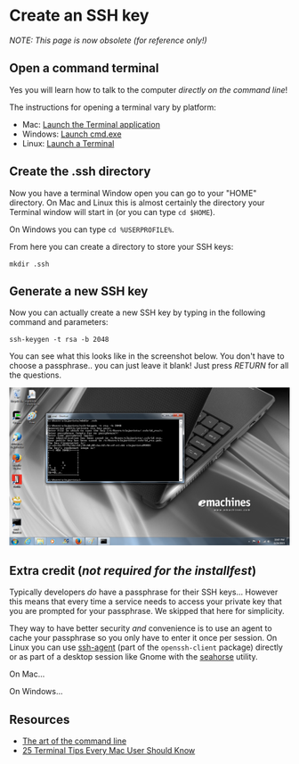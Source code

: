 # Create an SSH key

*NOTE: This page is now obsolete (for reference only!)*

## Open a command terminal

Yes you will learn how to talk to the computer _directly on the command line_!

The instructions for opening a terminal vary by platform:

* Mac: [Launch the Terminal application](http://blog.teamtreehouse.com/introduction-to-the-mac-os-x-command-line)
* Windows: [Launch cmd.exe](http://www.7tutorials.com/7-ways-launch-command-prompt-windows-7-windows-8)
* Linux: [Launch a Terminal](https://help.ubuntu.com/community/UsingTheTerminal)

## Create the .ssh directory

Now you have a terminal Window open you can go to your "HOME" directory.
On Mac and Linux this is almost certainly the directory your Terminal
window will start in (or you can type `cd $HOME`).

On Windows you can type `cd %USERPROFILE%`.

From here you can create a directory to store your SSH keys:

    mkdir .ssh

## Generate a new SSH key

Now you can actually create a new SSH key by typing in the
following command and parameters:

    ssh-keygen -t rsa -b 2048

You can see what this looks like in the screenshot below.
You don't have to choose a passphrase.. you can just leave it blank!
Just press _RETURN_ for all the questions.

![Generate a new SSH key](img/new/ssh2.png)

## Extra credit (_not required for the installfest_)

Typically developers _do_ have a passphrase for their
SSH keys... However this means that every time a service
needs to access your private key that you are prompted
for your passphrase. We skipped that here for simplicity.

They way to have better security _and_ convenience is to
use an agent to cache your passphrase so you only have
to enter it once per session. On Linux you can use
[ssh-agent](https://en.wikipedia.org/wiki/Ssh-agent)
(part of the `openssh-client` package)
directly or as part of a desktop session
like Gnome with the [seahorse](https://wiki.gnome.org/Apps/Seahorse) utility.

On Mac...

On Windows...


## Resources

* [The art of the command line](https://github.com/jlevy/the-art-of-command-line)
* [25 Terminal Tips Every Mac User Should Know](http://www.maclife.com/article/feature/25_terminal_tips_every_mac_user_should_know)
